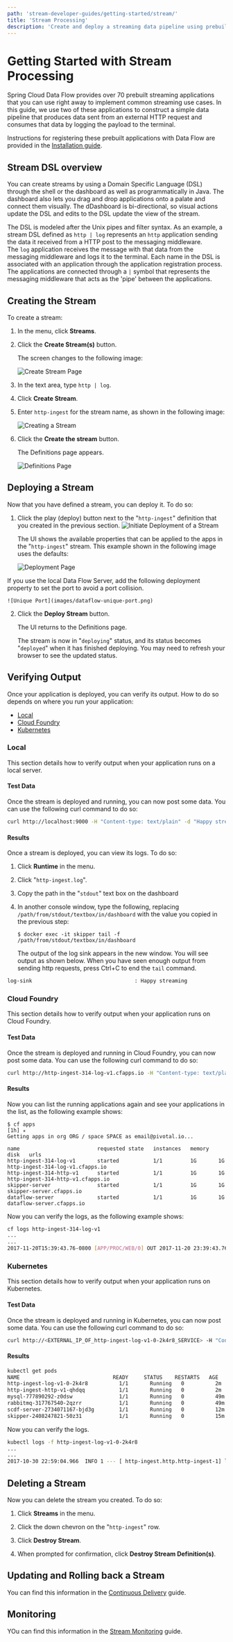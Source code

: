 ```yaml
---
path: 'stream-developer-guides/getting-started/stream/'
title: 'Stream Processing'
description: 'Create and deploy a streaming data pipeline using prebuilt applications on your Local Machine'
---
```


# Getting Started with Stream Processing

Spring Cloud Data Flow provides over 70 prebuilt streaming applications that you can use right away to implement common streaming use cases.
In this guide, we use two of these applications to construct a simple data pipeline that produces data sent from an external HTTP request and consumes that data by logging the payload to the terminal.

Instructions for registering these prebuilt applications with Data Flow are provided in the [Installation guide](%currentPath%/installation/).

## Stream DSL overview

You can create streams by using a Domain Specific Language (DSL) through the shell or the dashboard as well as programmatically in Java.
The dashboard also lets you drag and drop applications onto a palate and connect them visually.
The dDashboard is bi-directional, so visual actions update the DSL and edits to the DSL update the view of the stream.

The DSL is modeled after the Unix pipes and filter syntax.
As an example, a stream DSL defined as `http | log` represents an `http` application sending the data it received from a HTTP post to the messaging middleware.  
The `log` application receives the message with that data from the messaging middleware and logs it to the terminal.
Each name in the DSL is associated with an application through the application registration process.
The applications are connected through a `|` symbol that represents the messaging middleware that acts as the 'pipe' between the applications.

## Creating the Stream

To create a stream:

1.  In the menu, click **Streams**.

2.  Click the **Create Stream(s)** button.

    The screen changes to the following image:

    ![Create Stream Page](images/dataflow-stream-create-start.png)

3.  In the text area, type `http | log`.

4.  Click **Create Stream**.

5.  Enter `http-ingest` for the stream name, as shown in the following
    image:

    ![Creating a Stream](images/dataflow-stream-create.png)

6.  Click the **Create the stream** button.

    The Definitions page appears.

    ![Definitions Page](images/dataflow-stream-definitions-page.png)

## Deploying a Stream

Now that you have defined a stream, you can deploy it. To do so:

1.  Click the play (deploy) button next to the "`http-ingest`" definition
    that you created in the previous section.
    ![Initiate Deployment of a Stream](images/dataflow-stream-definition-deploy.png)

    The UI shows the available properties that can be applied to the
    apps in the "`http-ingest`" stream. This example shown in the following
    image uses the defaults:

    ![Deployment Page](images/dataflow-deploy-http-ingest.png)

If you use the local Data Flow Server, add the following deployment property to set the port to avoid a port collision.

    ![Unique Port](images/dataflow-unique-port.png)

2.  Click the **Deploy Stream** button.

    The UI returns to the Definitions page.

    The stream is now in "`deploying`" status, and its status becomes
    "`deployed`" when it has finished deploying. You may need to refresh
    your browser to see the updated status.

## Verifying Output

Once your application is deployed, you can verify its output. How to do so depends on where you run your application:

- [Local](#local)
- [Cloud Foundry](#cloud-foundry)
- [Kubernetes](#kubernetes)

### Local

This section details how to verify output when your application runs on a local server.

#### Test Data

Once the stream is deployed and running, you can now post some data. You can use the following curl command to do so:

```bash
curl http://localhost:9000 -H "Content-type: text/plain" -d "Happy streaming"
```

#### Results

Once a stream is deployed, you can view its logs. To do so:

1.  Click **Runtime** in the menu.

2.  Click "`http-ingest.log`".

3.  Copy the path in the "`stdout`" text box on the dashboard

4.  In another console window, type the following, replacing
    `/path/from/stdout/textbox/in/dashboard` with the value you copied
    in the previous step:

        $ docker exec -it skipper tail -f /path/from/stdout/textbox/in/dashboard

    The output of the log sink appears in the new window. You will see output as shown below.
    When you have seen enough output from sending http requests, press Ctrl+C to end the `tail` command.

```bash
log-sink                                 : Happy streaming
```

### Cloud Foundry

This section details how to verify output when your application runs on Cloud Foundry.

#### Test Data

Once the stream is deployed and running in Cloud Foundry, you can now post some data. You can use the following curl command to do so:

```bash
curl http://http-ingest-314-log-v1.cfapps.io -H "Content-type: text/plain" -d "Happy streaming"
```

#### Results

Now you can list the running applications again and see your
applications in the list, as the following example shows:

    $ cf apps                                                                                                                                                                                                                                         [1h] ✭
    Getting apps in org ORG / space SPACE as email@pivotal.io...

    name                         requested state   instances   memory   disk   urls
    http-ingest-314-log-v1       started           1/1         1G       1G     http-ingest-314-log-v1.cfapps.io
    http-ingest-314-http-v1      started           1/1         1G       1G     http-ingest-314-http-v1.cfapps.io
    skipper-server               started           1/1         1G       1G     skipper-server.cfapps.io
    dataflow-server              started           1/1         1G       1G     dataflow-server.cfapps.io

Now you can verify the logs, as the following example shows:

```bash
cf logs http-ingest-314-log-v1
...
...
2017-11-20T15:39:43.76-0800 [APP/PROC/WEB/0] OUT 2017-11-20 23:39:43.761  INFO 12 --- [ http-ingest-314.ingest-314-1] log-sink                                 : Happy streaming
```

### Kubernetes

This section details how to verify output when your application runs on Kubernetes.

#### Test Data

Once the stream is deployed and running in Kubernetes, you can now post some data. You can use the following curl command to do so:

```bash
curl http://<EXTERNAL_IP_OF_http-ingest-log-v1-0-2k4r8_SERVICE> -H "Content-type: text/plain" -d "Happy streaming"
```

#### Results

```bash
kubectl get pods
NAME                              READY     STATUS    RESTARTS   AGE
http-ingest-log-v1-0-2k4r8          1/1       Running   0          2m
http-ingest-http-v1-qhdqq           1/1       Running   0          2m
mysql-777890292-z0dsw               1/1       Running   0          49m
rabbitmq-317767540-2qzrr            1/1       Running   0          49m
scdf-server-2734071167-bjd3g        1/1       Running   0          12m
skipper-2408247821-50z31            1/1       Running   0          15m
```

Now you can verify the logs.

```bash
kubectl logs -f http-ingest-log-v1-0-2k4r8
...
...
2017-10-30 22:59:04.966  INFO 1 --- [ http-ingest.http.http-ingest-1] log-sink                                 : Happy streaming
```

## Deleting a Stream

Now you can delete the stream you created. To do so:

1.  Click **Streams** in the menu.

2.  Click the down chevron on the "`http-ingest`" row.

3.  Click **Destroy Stream**.

4.  When prompted for confirmation, click **Destroy
    Stream Definition(s)**.

## Updating and Rolling back a Stream

You can find this information in the [Continuous Delivery](%currentPath%/stream-developer-guides/continuous-delivery) guide.

## Monitoring

YOu can find this information in the [Stream Monitoring](%currentPath%/feature-guides/streams/monitoring/) guide.
